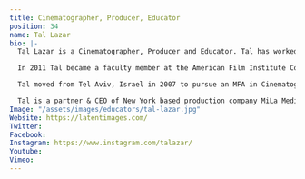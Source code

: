 ```yaml
---
title: Cinematographer, Producer, Educator
position: 34
name: Tal Lazar
bio: |-
  Tal Lazar is a Cinematographer, Producer and Educator. Tal has worked on numerous international box office successes, with Vietnam at the forefront. Domestically, Lazar's projects have found homes in theatrical as well as online distribution.

  In 2011 Tal became a faculty member at the American Film Institute Conservatory where he served as a senior lecturer for 7 years. During this time he created Berklee College of Music's online Digital Cinematography course which now runs for 10 years. He is currently a faculty member at Columbia University School of the Arts and the City College of New York, and most recently joined Sundance Institute's Collab platform teaching cinematography to Sundance fellows.

  Tal moved from Tel Aviv, Israel in 2007 to pursue an MFA in Cinematography at the American Film Institute Conservatory in Hollywood. Tal earned his BFA in Film & Television studies at Tel Aviv University, where he won the Sharet Foundation Award for Best Cinematography. He completed his military service at the IDF with a sign of excellence in service bestowed on him by Israeli president Ezer Weizman in 2000.

  Tal is a partner & CEO of New York based production company MiLa Media and heads Quonder, a next generation online learning platform.
Image: "/assets/images/educators/tal-lazar.jpg"
Website: https://latentimages.com/
Twitter: 
Facebook: 
Instagram: https://www.instagram.com/talazar/
Youtube: 
Vimeo: 
---
```


